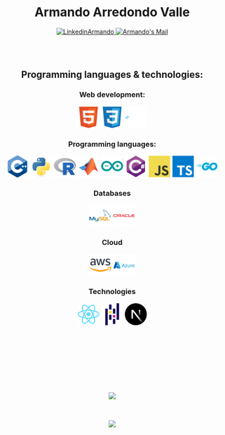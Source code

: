 

<h1 align = "center" > Armando Arredondo Valle </h1>

<p align = "center">
    <a href="https://www.linkedin.com/in/armando-av/">
        <img alt="LinkedinArmando" src="https://img.shields.io/badge/linkedin-%230077B5.svg?&style=for-the-badge&logo=linkedin&logoColor=white" height=25>
    </a>
    <a href="mailto:armando.arredondo.valle@gmail.com">
        <img alt = "Armando's Mail" src = "https://img.shields.io/badge/Gmail-d92b37?style=for-the-badge&logo=gmail&logoColor=white" height=25>
    </a>
</p>



<br> </br>



<div className = "progContainer" align = "center">
    <h2> Programming languages & technologies: </h2>
<div align = "center">
    <h3>Web development: </h3>
    <img alt = "HTML" height="50" src = "https://github.com/devicons/devicon/blob/master/icons/html5/html5-original.svg">
    <img alt = "Css" height="50" src = "https://github.com/devicons/devicon/blob/master/icons/css3/css3-original.svg">
    <img alt = "tailwindCSS" height="50" src = "https://github.com/devicons/devicon/blob/master/icons/tailwindcss/tailwindcss-original-wordmark.svg">

</div>

<div align = "center">
    <h3>Programming languages:</h3>
    <img alt = "C++" height="50" src = "https://github.com/devicons/devicon/blob/master/icons/cplusplus/cplusplus-original.svg">
    <img alt = "Python" height="50" src = "https://github.com/devicons/devicon/blob/master/icons/python/python-original.svg">
    <img alt = "R" height="50" src = "https://github.com/devicons/devicon/blob/master/icons/r/r-original.svg">
    <img alt = "Matlab" height = "50" src = "https://github.com/devicons/devicon/blob/master/icons/matlab/matlab-original.svg">
    <img alt = "Arduino" height = "50" src = "https://github.com/devicons/devicon/blob/master/icons/arduino/arduino-original.svg">
    <img alt = "cSharp" height = "50" src = "https://github.com/devicons/devicon/blob/master/icons/csharp/csharp-original.svg">
    <img alt = "JavaScript" height="50" src = "https://github.com/devicons/devicon/blob/master/icons/javascript/javascript-original.svg">
    <img alt = "TypeScript" height="50" src = "https://github.com/devicons/devicon/blob/master/icons/typescript/typescript-original.svg">
    <img alt = "Go" height="50" src = "https://github.com/devicons/devicon/blob/master/icons/go/go-original-wordmark.svg">
</div>
<div>
    <h3 align = "center"> Databases </h3>
    <img alt = "MySQL" height = "50" src = "https://github.com/devicons/devicon/blob/master/icons/mysql/mysql-original-wordmark.svg">
    <img alt = "Oracle" height = "50" src = "https://github.com/devicons/devicon/blob/master/icons/oracle/oracle-original.svg">
</div>
<div>
    <h3 align = "center"> Cloud </h3>
    <img alt = "AWS" height = "50" src = "https://github.com/devicons/devicon/blob/master/icons/amazonwebservices/amazonwebservices-original-wordmark.svg">
    <img alt = "Azure" height = "50" src = "https://github.com/devicons/devicon/blob/master/icons/azure/azure-original-wordmark.svg">
</div>
<div>
    <h3 align = "center"> Technologies</h3>
    <img alt = "React.js" height = "50" src = "https://github.com/devicons/devicon/blob/master/icons/react/react-original.svg">
    <img alt = "pandas" height = "50" src = "https://github.com/devicons/devicon/blob/master/icons/pandas/pandas-original.svg">
    <img alt = "Nextjs" height = "50" src = "https://github.com/devicons/devicon/blob/master/icons/nextjs/nextjs-original.svg">
</div>

</div>
<br></br>

<br/>
<br/>


<br/>
<br/>
<br/>

<br/>


<p align = "center"><img  src="https://github-readme-stats.vercel.app/api?username=ArmandoArV&show_icons=true&theme=tokyonight&hide=stars,issues"></p>

<br/>

<p align = "center"><img src="https://github-readme-stats.vercel.app/api/top-langs?username=ArmandoArV&show_icons=true&locale=en&theme=tokyonight&hide=html,Kotlin"></p>
<br/>
